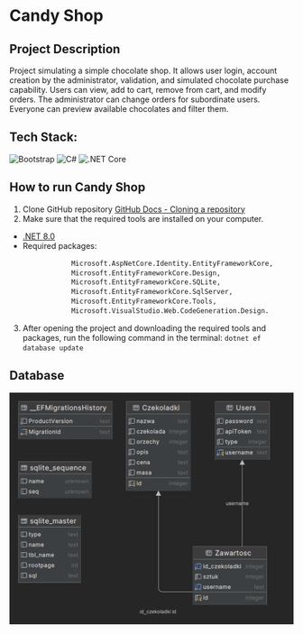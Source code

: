 # Candy Shop
## Project Description 

Project simulating a simple chocolate shop. 
It allows user login, account creation by the administrator, validation, and simulated chocolate purchase capability. Users can view, add to cart, remove from cart, and modify orders.
The administrator can change orders for subordinate users. 
Everyone can preview available chocolates and filter them.

## Tech Stack:

<div>
    <img width="50" src="https://user-images.githubusercontent.com/25181517/183898054-b3d693d4-dafb-4808-a509-bab54cf5de34.png" alt="Bootstrap" title="Bootstrap"/>
	<img width="50" src="https://user-images.githubusercontent.com/25181517/121405384-444d7300-c95d-11eb-959f-913020d3bf90.png" alt="C#" title="C#"/>
	<img width="50" src="https://user-images.githubusercontent.com/25181517/121405754-b4f48f80-c95d-11eb-8893-fc325bde617f.png" alt=".NET Core" title=".NET Core"/>
</div>

## How to run Candy Shop

1. Clone GitHub repository
   [GitHub Docs - Cloning a repository](https://docs.github.com/en/repositories/creating-and-managing-repositories/cloning-a-repository)
2. Make sure that the required tools are installed on your computer.
<ul>
        <li><a href="https://dotnet.microsoft.com/en-us/download/dotnet/8.0">.NET 8.0</a></li>
        <li>Required packages: 

```diff
            Microsoft.AspNetCore.Identity.EntityFrameworkCore, 
            Microsoft.EntityFrameworkCore.Design, 
            Microsoft.EntityFrameworkCore.SQLite, 
            Microsoft.EntityFrameworkCore.SqlServer, 
            Microsoft.EntityFrameworkCore.Tools, 
            Microsoft.VisualStudio.Web.CodeGeneration.Design.
```

</li>
</ul>

3. After opening the project and downloading the required tools and packages, run the following command in the terminal:
   <code>dotnet ef database update</code>

## Database
<img width=auto src="./assets/Database.png" alt="Database" title="Database"/>